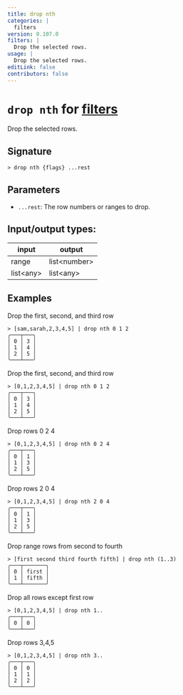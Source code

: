 ```yaml
---
title: drop nth
categories: |
  filters
version: 0.107.0
filters: |
  Drop the selected rows.
usage: |
  Drop the selected rows.
editLink: false
contributors: false
---
```

<!-- This file is automatically generated. Please edit the command in https://github.com/nushell/nushell instead. -->

# `drop nth` for [filters](/commands/categories/filters.md)

<div class='command-title'>Drop the selected rows.</div>

## Signature

```> drop nth {flags} ...rest```

## Parameters

 -  `...rest`: The row numbers or ranges to drop.


## Input/output types:

| input     | output       |
| --------- | ------------ |
| range     | list&lt;number&gt; |
| list&lt;any&gt; | list&lt;any&gt;    |
## Examples

Drop the first, second, and third row
```nu
> [sam,sarah,2,3,4,5] | drop nth 0 1 2
╭───┬───╮
│ 0 │ 3 │
│ 1 │ 4 │
│ 2 │ 5 │
╰───┴───╯

```

Drop the first, second, and third row
```nu
> [0,1,2,3,4,5] | drop nth 0 1 2
╭───┬───╮
│ 0 │ 3 │
│ 1 │ 4 │
│ 2 │ 5 │
╰───┴───╯

```

Drop rows 0 2 4
```nu
> [0,1,2,3,4,5] | drop nth 0 2 4
╭───┬───╮
│ 0 │ 1 │
│ 1 │ 3 │
│ 2 │ 5 │
╰───┴───╯

```

Drop rows 2 0 4
```nu
> [0,1,2,3,4,5] | drop nth 2 0 4
╭───┬───╮
│ 0 │ 1 │
│ 1 │ 3 │
│ 2 │ 5 │
╰───┴───╯

```

Drop range rows from second to fourth
```nu
> [first second third fourth fifth] | drop nth (1..3)
╭───┬───────╮
│ 0 │ first │
│ 1 │ fifth │
╰───┴───────╯

```

Drop all rows except first row
```nu
> [0,1,2,3,4,5] | drop nth 1..
╭───┬───╮
│ 0 │ 0 │
╰───┴───╯

```

Drop rows 3,4,5
```nu
> [0,1,2,3,4,5] | drop nth 3..
╭───┬───╮
│ 0 │ 0 │
│ 1 │ 1 │
│ 2 │ 2 │
╰───┴───╯

```
